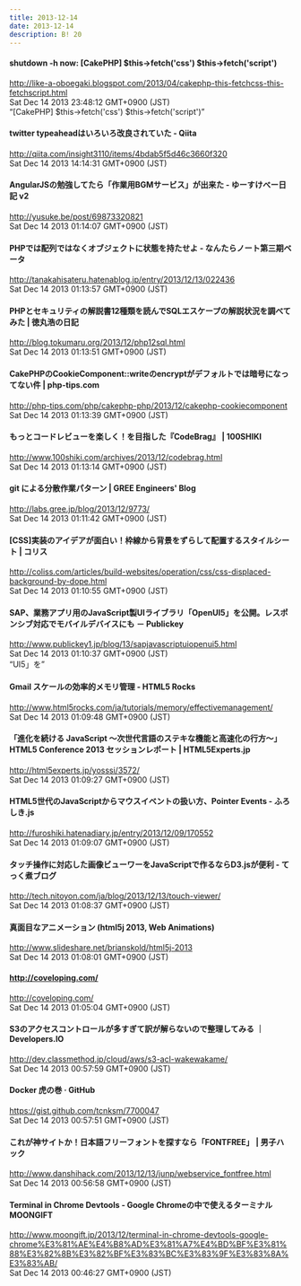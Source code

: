 ```yaml
---
title: 2013-12-14
date: 2013-12-14
description: B! 20
---
```


#### shutdown -h now: [CakePHP] $this->fetch('css')  $this->fetch('script')
http://like-a-oboegaki.blogspot.com/2013/04/cakephp-this-fetchcss-this-fetchscript.html<br>
Sat Dec 14 2013 23:48:12 GMT+0900 (JST)<br>
“[CakePHP] $this->fetch('css') $this->fetch('script')”


#### twitter typeaheadはいろいろ改良されていた - Qiita
http://qiita.com/insight3110/items/4bdab5f5d46c3660f320<br>
Sat Dec 14 2013 14:14:31 GMT+0900 (JST)<br>


#### AngularJSの勉強してたら「作業用BGMサービス」が出来た - ゆーすけべー日記 v2
http://yusuke.be/post/69873320821<br>
Sat Dec 14 2013 01:14:07 GMT+0900 (JST)<br>


#### PHPでは配列ではなくオブジェクトに状態を持たせよ - なんたらノート第三期ベータ
http://tanakahisateru.hatenablog.jp/entry/2013/12/13/022436<br>
Sat Dec 14 2013 01:13:57 GMT+0900 (JST)<br>


#### PHPとセキュリティの解説書12種類を読んでSQLエスケープの解説状況を調べてみた | 徳丸浩の日記
http://blog.tokumaru.org/2013/12/php12sql.html<br>
Sat Dec 14 2013 01:13:51 GMT+0900 (JST)<br>


#### CakePHPのCookieComponent::writeのencryptがデフォルトでは暗号になってない件 | php-tips.com
http://php-tips.com/php/cakephp-php/2013/12/cakephp-cookiecomponent<br>
Sat Dec 14 2013 01:13:39 GMT+0900 (JST)<br>


#### もっとコードレビューを楽しく！を目指した『CodeBrag』 | 100SHIKI
http://www.100shiki.com/archives/2013/12/codebrag.html<br>
Sat Dec 14 2013 01:13:14 GMT+0900 (JST)<br>


#### git による分散作業パターン | GREE Engineers' Blog
http://labs.gree.jp/blog/2013/12/9773/<br>
Sat Dec 14 2013 01:11:42 GMT+0900 (JST)<br>


####   [CSS]実装のアイデアが面白い！枠線から背景をずらして配置するスタイルシート | コリス
http://coliss.com/articles/build-websites/operation/css/css-displaced-background-by-dope.html<br>
Sat Dec 14 2013 01:10:55 GMT+0900 (JST)<br>


#### SAP、業務アプリ用のJavaScript製UIライブラリ「OpenUI5」を公開。レスポンシブ対応でモバイルデバイスにも － Publickey
http://www.publickey1.jp/blog/13/sapjavascriptuiopenui5.html<br>
Sat Dec 14 2013 01:10:37 GMT+0900 (JST)<br>
“UI5」を”


#### Gmail スケールの効率的メモリ管理 - HTML5 Rocks
http://www.html5rocks.com/ja/tutorials/memory/effectivemanagement/<br>
Sat Dec 14 2013 01:09:48 GMT+0900 (JST)<br>


#### 「進化を続ける JavaScript ～次世代言語のステキな機能と高速化の行方～」HTML5 Conference 2013 セッションレポート | HTML5Experts.jp
http://html5experts.jp/yosssi/3572/<br>
Sat Dec 14 2013 01:09:27 GMT+0900 (JST)<br>


#### HTML5世代のJavaScriptからマウスイベントの扱い方、Pointer Events - ふろしき.js
http://furoshiki.hatenadiary.jp/entry/2013/12/09/170552<br>
Sat Dec 14 2013 01:09:07 GMT+0900 (JST)<br>


#### タッチ操作に対応した画像ビューワーをJavaScriptで作るならD3.jsが便利 - てっく煮ブログ
http://tech.nitoyon.com/ja/blog/2013/12/13/touch-viewer/<br>
Sat Dec 14 2013 01:08:37 GMT+0900 (JST)<br>


#### 真面目なアニメーション (html5j 2013, Web Animations)
http://www.slideshare.net/brianskold/html5j-2013<br>
Sat Dec 14 2013 01:08:01 GMT+0900 (JST)<br>


#### http://coveloping.com/
http://coveloping.com/<br>
Sat Dec 14 2013 01:05:04 GMT+0900 (JST)<br>


#### S3のアクセスコントロールが多すぎて訳が解らないので整理してみる ｜ Developers.IO
http://dev.classmethod.jp/cloud/aws/s3-acl-wakewakame/<br>
Sat Dec 14 2013 00:57:59 GMT+0900 (JST)<br>


#### Docker 虎の巻 · GitHub
https://gist.github.com/tcnksm/7700047<br>
Sat Dec 14 2013 00:57:51 GMT+0900 (JST)<br>


#### これが神サイトか！日本語フリーフォントを探すなら「FONTFREE」 | 男子ハック
http://www.danshihack.com/2013/12/13/junp/webservice_fontfree.html<br>
Sat Dec 14 2013 00:56:58 GMT+0900 (JST)<br>


#### Terminal in Chrome Devtools - Google Chromeの中で使えるターミナル MOONGIFT
http://www.moongift.jp/2013/12/terminal-in-chrome-devtools-google-chrome%E3%81%AE%E4%B8%AD%E3%81%A7%E4%BD%BF%E3%81%88%E3%82%8B%E3%82%BF%E3%83%BC%E3%83%9F%E3%83%8A%E3%83%AB/<br>
Sat Dec 14 2013 00:46:27 GMT+0900 (JST)<br>


